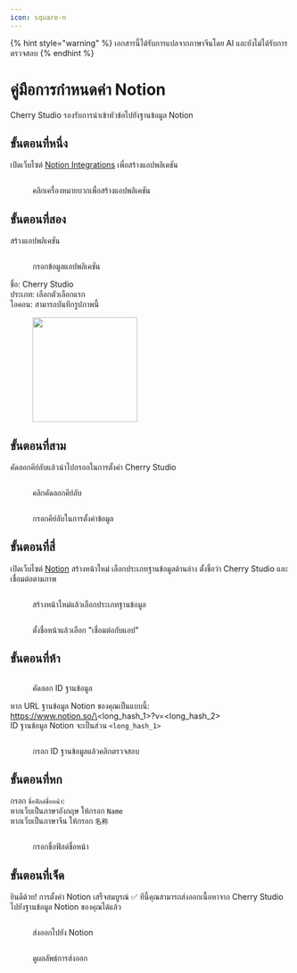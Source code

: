 ```yaml
---
icon: square-n
---
```


{% hint style="warning" %}
เอกสารนี้ได้รับการแปลจากภาษาจีนโดย AI และยังไม่ได้รับการตรวจสอบ
{% endhint %}

# คู่มือการกำหนดค่า Notion

Cherry Studio รองรับการนำเข้าหัวข้อไปยังฐานข้อมูล Notion

## ขั้นตอนที่หนึ่ง

เปิดเว็บไซต์ [Notion Integrations](https://www.notion.so/profile/integrations) เพื่อสร้างแอปพลิเคชัน

<figure><img src="../.gitbook/assets/notion/创建应用.png" alt=""><figcaption><p>คลิกเครื่องหมายบวกเพื่อสร้างแอปพลิเคชัน</p></figcaption></figure>

## ขั้นตอนที่สอง

สร้างแอปพลิเคชัน

<figure><img src="../.gitbook/assets/notion/填写应用信息.png" alt=""><figcaption><p>กรอกข้อมูลแอปพลิเคชัน</p></figcaption></figure>

ชื่อ: Cherry Studio  
ประเภท: เลือกตัวเลือกแรก  
ไอคอน: สามารถบันทึกรูปภาพนี้  

<figure><img src="../.gitbook/assets/notion/Cherry-Studio-Logo.png" alt="" width="188"><figcaption></figcaption></figure>

## ขั้นตอนที่สาม

คัดลอกคีย์ลับแล้วนำไปกรอกในการตั้งค่า Cherry Studio

<figure><img src="../.gitbook/assets/notion/复制密钥.png" alt=""><figcaption><p>คลิกคัดลอกคีย์ลับ</p></figcaption></figure>

<figure><img src="../.gitbook/assets/notion/填写密钥.png" alt=""><figcaption><p>กรอกคีย์ลับในการตั้งค่าข้อมูล</p></figcaption></figure>

## ขั้นตอนที่สี่

เปิดเว็บไซต์ [Notion](https://www.notion.so/) สร้างหน้าใหม่ เลือกประเภทฐานข้อมูลด้านล่าง ตั้งชื่อว่า Cherry Studio และเชื่อมต่อตามภาพ

<figure><img src="../.gitbook/assets/notion/创建页面.png" alt=""><figcaption><p>สร้างหน้าใหม่แล้วเลือกประเภทฐานข้อมูล</p></figcaption></figure>

<figure><img src="../.gitbook/assets/notion/连接APP.png" alt=""><figcaption><p>ตั้งชื่อหน้าแล้วเลือก "เชื่อมต่อกับแอป"</p></figcaption></figure>

## ขั้นตอนที่ห้า

<figure><img src="../.gitbook/assets/notion/复制数据库ID.png" alt=""><figcaption><p>คัดลอก ID ฐานข้อมูล</p></figcaption></figure>

หาก URL ฐานข้อมูล Notion ของคุณเป็นแบบนี้:  
https://www.notion.so/\<long\_hash\_1>?v=\<long\_hash\_2>  
ID ฐานข้อมูล Notion จะเป็นส่วน `<long_hash_1>`

<figure><img src="../.gitbook/assets/notion/填写数据库ID.png" alt=""><figcaption><p>กรอก ID ฐานข้อมูลแล้วคลิกตรวจสอบ</p></figcaption></figure>

## ขั้นตอนที่หก

กรอก `ชื่อฟิลด์ชื่อหน้า`:  
หากเว็บเป็นภาษาอังกฤษ ให้กรอก `Name`  
หากเว็บเป็นภาษาจีน ให้กรอก `名称`

<figure><img src="../.gitbook/assets/notion/填写页面标题字段名.png" alt=""><figcaption><p>กรอกชื่อฟิลด์ชื่อหน้า</p></figcaption></figure>

## ขั้นตอนที่เจ็ด

ยินดีด้วย! การตั้งค่า Notion เสร็จสมบูรณ์ ✅ ทีนี้คุณสามารถส่งออกเนื้อหาจาก Cherry Studio ไปยังฐานข้อมูล Notion ของคุณได้แล้ว

<figure><img src="../.gitbook/assets/notion/导出.png" alt=""><figcaption><p>ส่งออกไปยัง Notion</p></figcaption></figure>

<figure><img src="../.gitbook/assets/notion/查看结果.png" alt=""><figcaption><p>ดูผลลัพธ์การส่งออก</p></figcaption></figure>